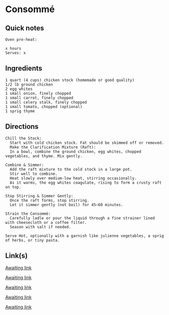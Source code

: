 # Consommé

## Quick notes 
```
Oven pre-heat:

x hours
Serves: x
```

## Ingredients
```
1 quart (4 cups) chicken stock (homemade or good quality)
1/2 lb ground chicken
2 egg whites
1 small onion, finely chopped
1 small carrot, finely chopped
1 small celery stalk, finely chopped
1 small tomato, chopped (optional)
1 sprig thyme
```


## Directions
```
Chill the Stock:
  Start with cold chicken stock. Fat should be skimmed off or removed.
  Make the Clarification Mixture (Raft):
  In a bowl, combine the ground chicken, egg whites, chopped vegetables, and thyme. Mix gently.

Combine & Simmer:
  Add the raft mixture to the cold stock in a large pot.
  Stir well to combine.
  Heat slowly over medium-low heat, stirring occasionally.
  As it warms, the egg whites coagulate, rising to form a crusty raft on top.

Stop Stirring & Simmer Gently:
  Once the raft forms, stop stirring.
  Let it simmer gently (not boil) for 45–60 minutes.

Strain the Consommé:
  Carefully ladle or pour the liquid through a fine strainer lined with cheesecloth or a coffee filter.
  Season with salt if needed.

Serve Hot, optionally with a garnish like julienne vegetables, a sprig of herbs, or tiny pasta.
```


## Link(s)
[Awaiting link](url)

[Awaiting link](url)

[Awaiting link](url)

[Awaiting link](url)

[Awaiting link](url)
